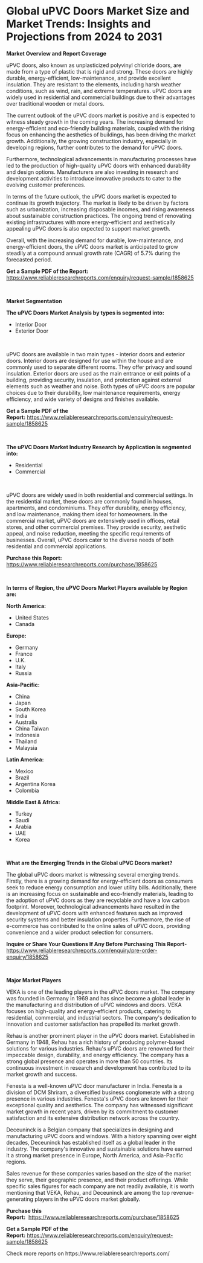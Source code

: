 <p><h1>Global uPVC Doors Market Size and Market Trends: Insights and Projections from 2024 to 2031</h1></p><p><strong>Market Overview and Report Coverage</strong></p>
<p><p>uPVC doors, also known as unplasticized polyvinyl chloride doors, are made from a type of plastic that is rigid and strong. These doors are highly durable, energy-efficient, low-maintenance, and provide excellent insulation. They are resistant to the elements, including harsh weather conditions, such as wind, rain, and extreme temperatures. uPVC doors are widely used in residential and commercial buildings due to their advantages over traditional wooden or metal doors.</p><p>The current outlook of the uPVC doors market is positive and is expected to witness steady growth in the coming years. The increasing demand for energy-efficient and eco-friendly building materials, coupled with the rising focus on enhancing the aesthetics of buildings, has been driving the market growth. Additionally, the growing construction industry, especially in developing regions, further contributes to the demand for uPVC doors.</p><p>Furthermore, technological advancements in manufacturing processes have led to the production of high-quality uPVC doors with enhanced durability and design options. Manufacturers are also investing in research and development activities to introduce innovative products to cater to the evolving customer preferences.</p><p>In terms of the future outlook, the uPVC doors market is expected to continue its growth trajectory. The market is likely to be driven by factors such as urbanization, increasing disposable incomes, and rising awareness about sustainable construction practices. The ongoing trend of renovating existing infrastructures with more energy-efficient and aesthetically appealing uPVC doors is also expected to support market growth.</p><p>Overall, with the increasing demand for durable, low-maintenance, and energy-efficient doors, the uPVC doors market is anticipated to grow steadily at a compound annual growth rate (CAGR) of 5.7% during the forecasted period.</p></p>
<p><strong>Get a Sample PDF of the Report:</strong> <a href="https://www.reliableresearchreports.com/enquiry/request-sample/1858625">https://www.reliableresearchreports.com/enquiry/request-sample/1858625</a></p>
<p>&nbsp;</p>
<p><strong>Market Segmentation</strong></p>
<p><strong>The uPVC Doors Market Analysis by types is segmented into:</strong></p>
<p><ul><li>Interior Door</li><li>Exterior Door</li></ul></p>
<p>&nbsp;</p>
<p><p>uPVC doors are available in two main types - interior doors and exterior doors. Interior doors are designed for use within the house and are commonly used to separate different rooms. They offer privacy and sound insulation. Exterior doors are used as the main entrance or exit points of a building, providing security, insulation, and protection against external elements such as weather and noise. Both types of uPVC doors are popular choices due to their durability, low maintenance requirements, energy efficiency, and wide variety of designs and finishes available.</p></p>
<p><strong>Get a Sample PDF of the Report:</strong>&nbsp;<a href="https://www.reliableresearchreports.com/enquiry/request-sample/1858625">https://www.reliableresearchreports.com/enquiry/request-sample/1858625</a></p>
<p>&nbsp;</p>
<p><strong>The uPVC Doors Market Industry Research by Application is segmented into:</strong></p>
<p><ul><li>Residential</li><li>Commercial</li></ul></p>
<p>&nbsp;</p>
<p><p>uPVC doors are widely used in both residential and commercial settings. In the residential market, these doors are commonly found in houses, apartments, and condominiums. They offer durability, energy efficiency, and low maintenance, making them ideal for homeowners. In the commercial market, uPVC doors are extensively used in offices, retail stores, and other commercial premises. They provide security, aesthetic appeal, and noise reduction, meeting the specific requirements of businesses. Overall, uPVC doors cater to the diverse needs of both residential and commercial applications.</p></p>
<p><strong>Purchase this Report:</strong>&nbsp; <a href="https://www.reliableresearchreports.com/purchase/1858625">https://www.reliableresearchreports.com/purchase/1858625</a></p>
<p>&nbsp;</p>
<p><strong>In terms of Region, the uPVC Doors Market Players available by Region are:</strong></p>
<p>
    <p> <strong> North America: </strong>
        <ul>
            <li>United States</li>
            <li>Canada</li>
        </ul>
        </p> 
    <p> <strong> Europe: </strong>
        <ul>
            <li>Germany</li>
            <li>France</li>
            <li>U.K.</li>
            <li>Italy</li>
            <li>Russia</li>
        </ul>
        </p> 
    <p> <strong> Asia-Pacific: </strong>
        <ul>
            <li>China</li>
            <li>Japan</li>
            <li>South Korea</li>
            <li>India</li>
            <li>Australia</li>
            <li>China Taiwan</li>
            <li>Indonesia</li>
            <li>Thailand</li>
            <li>Malaysia</li>
        </ul>
        </p> 
    <p> <strong> Latin America: </strong>
        <ul>
            <li>Mexico</li>
            <li>Brazil</li>
            <li>Argentina Korea</li>
            <li>Colombia</li>
        </ul>
        </p> 
    <p> <strong> Middle East & Africa: </strong>
        <ul>
            <li>Turkey</li>
            <li>Saudi</li>
            <li>Arabia</li>
            <li>UAE</li>
            <li>Korea</li>
        </ul>
    </p>
    </p>
<p>&nbsp;</p>
<p><strong>What are the Emerging Trends in the Global uPVC Doors market?</strong></p>
<p><p>The global uPVC doors market is witnessing several emerging trends. Firstly, there is a growing demand for energy-efficient doors as consumers seek to reduce energy consumption and lower utility bills. Additionally, there is an increasing focus on sustainable and eco-friendly materials, leading to the adoption of uPVC doors as they are recyclable and have a low carbon footprint. Moreover, technological advancements have resulted in the development of uPVC doors with enhanced features such as improved security systems and better insulation properties. Furthermore, the rise of e-commerce has contributed to the online sales of uPVC doors, providing convenience and a wider product selection for consumers.</p></p>
<p><strong>Inquire or Share Your Questions If Any Before Purchasing This Report</strong>- <a href="https://www.reliableresearchreports.com/enquiry/pre-order-enquiry/1858625">https://www.reliableresearchreports.com/enquiry/pre-order-enquiry/1858625</a></p>
<p>&nbsp;</p>
<p><strong>Major Market Players</strong></p>
<p><p>VEKA is one of the leading players in the uPVC doors market. The company was founded in Germany in 1969 and has since become a global leader in the manufacturing and distribution of uPVC windows and doors. VEKA focuses on high-quality and energy-efficient products, catering to residential, commercial, and industrial sectors. The company's dedication to innovation and customer satisfaction has propelled its market growth.</p><p>Rehau is another prominent player in the uPVC doors market. Established in Germany in 1948, Rehau has a rich history of producing polymer-based solutions for various industries. Rehau's uPVC doors are renowned for their impeccable design, durability, and energy efficiency. The company has a strong global presence and operates in more than 50 countries. Its continuous investment in research and development has contributed to its market growth and success.</p><p>Fenesta is a well-known uPVC door manufacturer in India. Fenesta is a division of DCM Shriram, a diversified business conglomerate with a strong presence in various industries. Fenesta's uPVC doors are known for their exceptional quality and aesthetics. The company has witnessed significant market growth in recent years, driven by its commitment to customer satisfaction and its extensive distribution network across the country.</p><p>Deceuninck is a Belgian company that specializes in designing and manufacturing uPVC doors and windows. With a history spanning over eight decades, Deceuninck has established itself as a global leader in the industry. The company's innovative and sustainable solutions have earned it a strong market presence in Europe, North America, and Asia-Pacific regions.</p><p>Sales revenue for these companies varies based on the size of the market they serve, their geographic presence, and their product offerings. While specific sales figures for each company are not readily available, it is worth mentioning that VEKA, Rehau, and Deceuninck are among the top revenue-generating players in the uPVC doors market globally.</p></p>
<p><strong>Purchase this Report:</strong>&nbsp;&nbsp;<a href="https://www.reliableresearchreports.com/purchase/1858625">https://www.reliableresearchreports.com/purchase/1858625</a></p>
<p></p>
<p><strong>Get a Sample PDF of the Report:</strong>&nbsp;<a href="https://www.reliableresearchreports.com/enquiry/request-sample/1858625">https://www.reliableresearchreports.com/enquiry/request-sample/1858625</a></p>
<p>Check more reports on https://www.reliableresearchreports.com/</p>